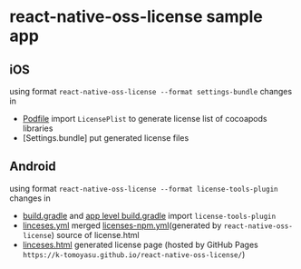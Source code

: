 # react-native-oss-license sample app
## iOS
using format `react-native-oss-license --format settings-bundle`
changes in
- [Podfile](LicenseSample/ios/Podfile)
import `LicensePlist` to generate license list of cocoapods libraries
- [Settings.bundle]
put generated license files

## Android
using format `react-native-oss-license --format license-tools-plugin`
changes in
- [build.gradle](LicenseSample/android/build.gradle) and [app level build.gradle](LicenseSample/android/app/build.gradle)
import `license-tools-plugin`
- [linceses.yml](LicenseSample/android/app/licenses.yml)
merged [licenses-npm.yml](LicenseSample/android/app/licenses-npm.yml)(generated by `react-native-oss-license`) source of license.html
- [linceses.html](LicenseSample/android/app/src/main/assets/licenses.html)
generated license page
(hosted by GitHub Pages `https://k-tomoyasu.github.io/react-native-oss-license/`)
